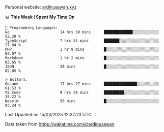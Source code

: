 Personal website: [ardinusawan.xyz](https://ardinusawan.xyz)

<!--START_SECTION:waka-->
📊 **This Week I Spent My Time On** 

```text
💬 Programming Languages: 
Go                       14 hrs 50 mins      █████████████░░░░░░░░░░░░   52.28 % 
TypeScript               7 hrs 54 mins       ███████░░░░░░░░░░░░░░░░░░   27.84 % 
PHP                      1 hr 9 mins         █░░░░░░░░░░░░░░░░░░░░░░░░   04.07 % 
Markdown                 1 hr 2 mins         █░░░░░░░░░░░░░░░░░░░░░░░░   03.65 % 
JSON                     34 mins             █░░░░░░░░░░░░░░░░░░░░░░░░   02.05 % 

🔥 Editors: 
GoLand                   17 hrs 27 mins      ███████████████░░░░░░░░░░   61.53 % 
VS Code                  9 hrs 59 mins       █████████░░░░░░░░░░░░░░░░   35.22 % 
Neovim                   55 mins             █░░░░░░░░░░░░░░░░░░░░░░░░   03.24 % 
```


 Last Updated on 15/03/2025 12:37:23 UTC
<!--END_SECTION:waka-->
Data taken from https://wakatime.com/@ardinusawan
